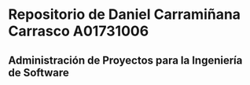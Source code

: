 # Repositorio de Daniel Carramiñana Carrasco A01731006

## Administración de Proyectos para la Ingeniería de Software